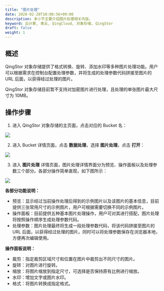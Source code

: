 ```yaml
---
title: "图片处理"
date: 2020-02-28T10:08:56+09:00
description: 本小节主要介绍图片处理相关内容。
keyword: 云计算, 青云, QingCloud, 对象存储, QingStor
draft: false
weight: 1
---
```


## 概述

QingStor 对象存储提供了格式转换、旋转、添加水印等多种图片处理功能。用户可以根据需求在控制台配置处理参数，并将生成的处理参数代码拼接至图片的 URL 后面，以获得经过处理的图片。

QingStor 对象存储目前暂不支持对加密图片进行处理，且处理的单张图片最大尺寸为 10MB。

## 操作步骤

1. 进入 QingStor 对象存储的主页面，点击对应的 Bucket 名：

 ![](/storage/object-storage/_images/console_main.png)

2. 进入 Bucket 详情页面，点击 **数据处理**，选择 **图片处理**，点击 **打开**：

 ![](/storage/object-storage/_images/data_image_pro1.png)

3. 进入 **图片处理** 详情页面，图片处理详情界面分为预览、操作面板以及处理参数三个部分。各部分操作简单直观，如下图所示：

 ![](/storage/object-storage/_images/data_image_pro2.png)

 **各部分功能说明：**
   - 预览：显示经过当前操作处理后得到的示例图片以及该图片的基本信息，目前提供三张常用尺寸的示例图片，用户可根据需要切换不同的示例图片。
   - 操作面板：目前提供五种基本图片处理操作，用户可对其进行搭配，图片处理将按照操作顺序生成处理参数代码。
   - 处理参数：图片处理最终将生成一段处理参数代码，将该代码拼接至图片的 URL 后面，以获得经过处理的图片。同时可以将处理参数保存在浏览器本地，方便再次编辑使用。

 **操作面板说明：**
   - 裁剪：指定裁剪区域尺寸和位置在图片中裁剪出不同尺寸的图片。
   - 旋转：对图片进行旋转。
   - 缩放：将图片缩放到指定尺寸，可选择是否保持原有比例进行缩放。
   - 水印：增加文字或图片水印。
   - 格式：将图片转换成指定格式。


